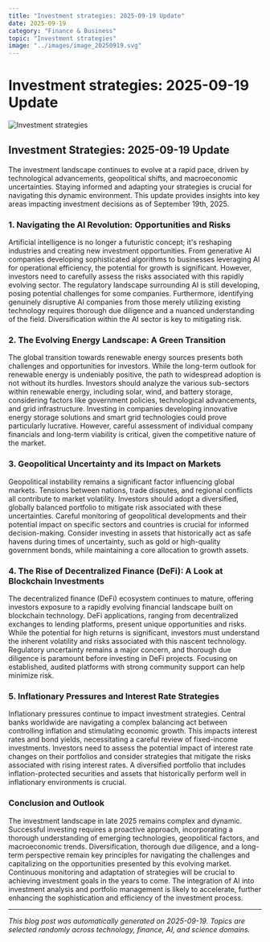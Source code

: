 ```yaml
---
title: "Investment strategies: 2025-09-19 Update"
date: 2025-09-19
category: "Finance & Business"
topic: "Investment strategies"
image: "../images/image_20250919.svg"
---
```


# Investment strategies: 2025-09-19 Update

![Investment strategies](../images/image_20250919.svg)

## Investment Strategies: 2025-09-19 Update

The investment landscape continues to evolve at a rapid pace, driven by technological advancements, geopolitical shifts, and macroeconomic uncertainties.  Staying informed and adapting your strategies is crucial for navigating this dynamic environment. This update provides insights into key areas impacting investment decisions as of September 19th, 2025.


### 1. Navigating the AI Revolution: Opportunities and Risks

Artificial intelligence is no longer a futuristic concept; it's reshaping industries and creating new investment opportunities.  From generative AI companies developing sophisticated algorithms to businesses leveraging AI for operational efficiency, the potential for growth is significant. However,  investors need to carefully assess the risks associated with this rapidly evolving sector.  The regulatory landscape surrounding AI is still developing, posing potential challenges for some companies.  Furthermore,  identifying genuinely disruptive AI companies from those merely utilizing existing technology requires thorough due diligence and a nuanced understanding of the field.  Diversification within the AI sector is key to mitigating risk.


### 2. The Evolving Energy Landscape:  A Green Transition

The global transition towards renewable energy sources presents both challenges and opportunities for investors. While the long-term outlook for renewable energy is undeniably positive, the path to widespread adoption is not without its hurdles.  Investors should analyze the various sub-sectors within renewable energy, including solar, wind, and battery storage, considering factors like government policies, technological advancements, and grid infrastructure.  Investing in companies developing innovative energy storage solutions and smart grid technologies could prove particularly lucrative.  However,  careful assessment of individual company financials and long-term viability is critical, given the competitive nature of the market.


### 3.  Geopolitical Uncertainty and its Impact on Markets

Geopolitical instability remains a significant factor influencing global markets.  Tensions between nations, trade disputes, and regional conflicts all contribute to market volatility.  Investors should adopt a diversified, globally balanced portfolio to mitigate risk associated with these uncertainties.  Careful monitoring of geopolitical developments and their potential impact on specific sectors and countries is crucial for informed decision-making.  Consider investing in assets that historically act as safe havens during times of uncertainty, such as gold or high-quality government bonds, while maintaining a core allocation to growth assets.


### 4.  The Rise of Decentralized Finance (DeFi):  A Look at Blockchain Investments

The decentralized finance (DeFi) ecosystem continues to mature, offering investors exposure to a rapidly evolving financial landscape built on blockchain technology.  DeFi applications, ranging from decentralized exchanges to lending platforms, present unique opportunities and risks.  While the potential for high returns is significant, investors must understand the inherent volatility and risks associated with this nascent technology.  Regulatory uncertainty remains a major concern, and thorough due diligence is paramount before investing in DeFi projects.  Focusing on established, audited platforms with strong community support can help minimize risk.


### 5.  Inflationary Pressures and Interest Rate Strategies

Inflationary pressures continue to impact investment strategies.  Central banks worldwide are navigating a complex balancing act between controlling inflation and stimulating economic growth.  This impacts interest rates and bond yields, necessitating a careful review of fixed-income investments.  Investors need to assess the potential impact of interest rate changes on their portfolios and consider strategies that mitigate the risks associated with rising interest rates.  A diversified portfolio that includes inflation-protected securities and assets that historically perform well in inflationary environments is crucial.


### Conclusion and Outlook

The investment landscape in late 2025 remains complex and dynamic.  Successful investing requires a proactive approach, incorporating a thorough understanding of emerging technologies, geopolitical factors, and macroeconomic trends.  Diversification, thorough due diligence, and a long-term perspective remain key principles for navigating the challenges and capitalizing on the opportunities presented by this evolving market. Continuous monitoring and adaptation of strategies will be crucial to achieving investment goals in the years to come.  The integration of AI into investment analysis and portfolio management is likely to accelerate, further enhancing the sophistication and efficiency of the investment process.


---
*This blog post was automatically generated on 2025-09-19. Topics are selected randomly across technology, finance, AI, and science domains.*
